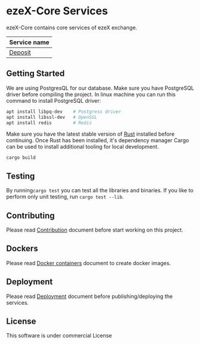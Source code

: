 # ezeX-Core Services

ezeX-Core contains core services of ezeX exchange.

| Service name                         |
| ------------------------------------ |
| [Deposit](./deposit/README.md) |

## Getting Started

We are using PostgresQL for our database. Make sure you have PostgreSQL driver before compiling the project.
In linux machine you can run this command to install PostgreSQL driver:

```bash
apt install libpq-dev    # Postgress driver
apt install libssl-dev   # OpenSSL
apt install redis        # Redis
```

Make sure you have the latest stable version of [Rust](https://www.rust-lang.org/tools/install) installed before continuing.
Once Rust has been installed, it's dependency manager Cargo can be used to install additional tooling for local development.

```
cargo build
```

## Testing

By running`cargo test` you can test all the libraries and binaries.
If you like to perform only unit testing, run `cargo test --lib`.

## Contributing

Please read [Contribution](./CONTRIBUTING.md) document before start working on this project.

## Dockers

Please read [Docker containers](./container/README.md) document to create docker images.

## Deployment

Please read [Deployment](./DEPLOYMENT.md) document before publishing/deploying the services.

## License

This software is under commercial License
